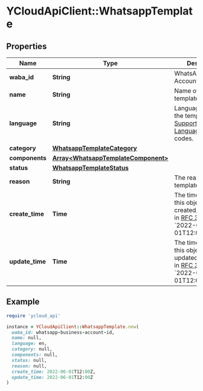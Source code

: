 # YCloudApiClient::WhatsappTemplate

## Properties

| Name | Type | Description | Notes |
| ---- | ---- | ----------- | ----- |
| **waba_id** | **String** | WhatsApp Business Account ID. |  |
| **name** | **String** | Name of the template. |  |
| **language** | **String** | Language code of the template. See [Supported Languages](https://developers.facebook.com/docs/whatsapp/api/messages/message-templates#supported-languages-) for all codes. |  |
| **category** | [**WhatsappTemplateCategory**](WhatsappTemplateCategory.md) |  |  |
| **components** | [**Array&lt;WhatsappTemplateComponent&gt;**](WhatsappTemplateComponent.md) |  |  |
| **status** | [**WhatsappTemplateStatus**](WhatsappTemplateStatus.md) |  | [optional] |
| **reason** | **String** | The reason why the template is rejected. | [optional] |
| **create_time** | **Time** | The time at which this object is created, formatted in [RFC 3339](https://datatracker.ietf.org/doc/html/rfc3339). e.g., &#x60;2022-06-01T12:00:00.000Z&#x60;. | [optional] |
| **update_time** | **Time** | The time at which this object is updated, formatted in [RFC 3339](https://datatracker.ietf.org/doc/html/rfc3339). e.g., &#x60;2022-06-01T12:00:00.000Z&#x60;. | [optional] |

## Example

```ruby
require 'ycloud_api'

instance = YCloudApiClient::WhatsappTemplate.new(
  waba_id: whatsapp-business-account-id,
  name: null,
  language: en,
  category: null,
  components: null,
  status: null,
  reason: null,
  create_time: 2022-06-01T12:00Z,
  update_time: 2022-06-01T12:00Z
)
```

